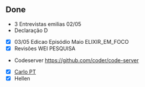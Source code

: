 ## Done

- 3 Entrevistas emilias 02/05
- Declaração D
- [X] 03/05 Edicao Episódio Maio ELIXIR_EM_FOCO
- [X] Revisões WEI PESQUISA
- Codeserver https://github.com/coder/code-server
- [X] [Carlo PT](https://www.erlang-solutions.com/blog/understanding-processes-for-elixir-developers/)
- [X] Hellen